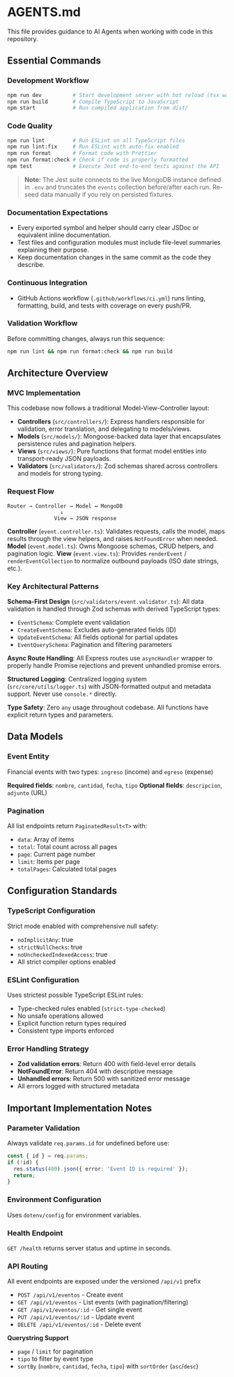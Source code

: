 # AGENTS.md

This file provides guidance to AI Agents when working with code in this repository.

## Essential Commands

### Development Workflow
```bash
npm run dev          # Start development server with hot reload (tsx watch)
npm run build        # Compile TypeScript to JavaScript
npm start            # Run compiled application from dist/
```

### Code Quality
```bash
npm run lint         # Run ESLint on all TypeScript files
npm run lint:fix     # Run ESLint with auto-fix enabled
npm run format       # Format code with Prettier
npm run format:check # Check if code is properly formatted
npm test             # Execute Jest end-to-end tests against the API
```

> **Note:** The Jest suite connects to the live MongoDB instance defined in `.env` and truncates the `events` collection before/after each run. Re-seed data manually if you rely on persisted fixtures.

### Documentation Expectations

- Every exported symbol and helper should carry clear JSDoc or equivalent inline documentation.
- Test files and configuration modules must include file-level summaries explaining their purpose.
- Keep documentation changes in the same commit as the code they describe.

### Continuous Integration

- GitHub Actions workflow (`.github/workflows/ci.yml`) runs linting, formatting, build, and tests with coverage on every push/PR.

### Validation Workflow
Before committing changes, always run this sequence:
```bash
npm run lint && npm run format:check && npm run build
```

## Architecture Overview

### MVC Implementation
This codebase now follows a traditional Model-View-Controller layout:

- **Controllers** (`src/controllers/`): Express handlers responsible for validation, error translation, and delegating to models/views.
- **Models** (`src/models/`): Mongoose-backed data layer that encapsulates persistence rules and pagination helpers.
- **Views** (`src/views/`): Pure functions that format model entities into transport-ready JSON payloads.
- **Validators** (`src/validators/`): Zod schemas shared across controllers and models for strong typing.

### Request Flow
```
Router → Controller → Model ↔ MongoDB
                 ↓
               View → JSON response
```

**Controller** (`event.controller.ts`): Validates requests, calls the model, maps results through the view helpers, and raises `NotFoundError` when needed.
**Model** (`event.model.ts`): Owns Mongoose schemas, CRUD helpers, and pagination logic.
**View** (`event.view.ts`): Provides `renderEvent` / `renderEventCollection` to normalize outbound payloads (ISO date strings, etc.).

### Key Architectural Patterns

**Schema-First Design** (`src/validators/event.validator.ts`): All data validation is handled through Zod schemas with derived TypeScript types:
- `EventSchema`: Complete event validation
- `CreateEventSchema`: Excludes auto-generated fields (ID)
- `UpdateEventSchema`: All fields optional for partial updates
- `EventQuerySchema`: Pagination and filtering parameters

**Async Route Handling**: All Express routes use `asyncHandler` wrapper to properly handle Promise rejections and prevent unhandled promise errors.

**Structured Logging**: Centralized logging system (`src/core/utils/logger.ts`) with JSON-formatted output and metadata support. Never use `console.*` directly.

**Type Safety**: Zero `any` usage throughout codebase. All functions have explicit return types and parameters.

## Data Models

### Event Entity
Financial events with two types: `ingreso` (income) and `egreso` (expense)

**Required fields**: `nombre`, `cantidad`, `fecha`, `tipo`
**Optional fields**: `descripcion`, `adjunto` (URL)

### Pagination
All list endpoints return `PaginatedResult<T>` with:
- `data`: Array of items
- `total`: Total count across all pages
- `page`: Current page number
- `limit`: Items per page
- `totalPages`: Calculated total pages

## Configuration Standards

### TypeScript Configuration
Strict mode enabled with comprehensive null safety:
- `noImplicitAny`: true
- `strictNullChecks`: true
- `noUncheckedIndexedAccess`: true
- All strict compiler options enabled

### ESLint Configuration
Uses strictest possible TypeScript ESLint rules:
- Type-checked rules enabled (`strict-type-checked`)
- No unsafe operations allowed
- Explicit function return types required
- Consistent type imports enforced

### Error Handling Strategy
- **Zod validation errors**: Return 400 with field-level error details
- **NotFoundError**: Return 404 with descriptive message
- **Unhandled errors**: Return 500 with sanitized error message
- All errors logged with structured metadata

## Important Implementation Notes

### Parameter Validation
Always validate `req.params.id` for undefined before use:
```typescript
const { id } = req.params;
if (!id) {
  res.status(400).json({ error: 'Event ID is required' });
  return;
}
```

### Environment Configuration
Uses `dotenv/config` for environment variables.

### Health Endpoint
`GET /health` returns server status and uptime in seconds.

### API Routing
All event endpoints are exposed under the versioned `/api/v1` prefix
- `POST /api/v1/eventos` - Create event
- `GET /api/v1/eventos` - List events (with pagination/filtering)
- `GET /api/v1/eventos/:id` - Get single event
- `PUT /api/v1/eventos/:id` - Update event
- `DELETE /api/v1/eventos/:id` - Delete event

**Querystring Support**
- `page` / `limit` for pagination
- `tipo` to filter by event type
- `sortBy` (`nombre`, `cantidad`, `fecha`, `tipo`) with `sortOrder` (`asc`/`desc`)
